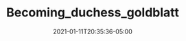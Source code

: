 ---
title: "Becoming_duchess_goldblatt"
date: 2021-01-11T20:35:36-05:00
notes: "Cover design <br>
Houghton Mifflin Harcourt
"
lead_image: "becoming_duchess_goldblatt/BecomingDuchessGoldblatt_cover.png"
---